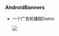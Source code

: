 ### AndroidBanners

* 一个广告轮播图Demo

  ![](http://ww1.sinaimg.cn/large/cfeeee4dgy1fcy4ks2nitj20f60ergnp)
